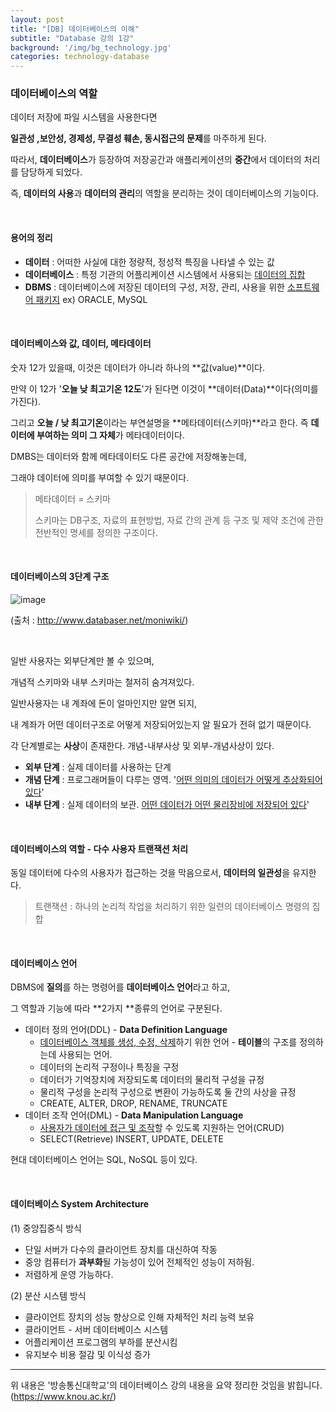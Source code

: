```yaml
---
layout: post
title: "[DB] 데이터베이스의 이해"
subtitle: "Database 강의 1강"
background: '/img/bg_technology.jpg'
categories: technology-database
---
```


### 데이터베이스의 역할

데이터 저장에 파일 시스템을 사용한다면

**일관성 ,보안성, 경제성, 무결성 훼손, 동시접근의 문제**를 마주하게 된다.

따라서, **데이터베이스**가 등장하여 저장공간과 애플리케이션의 **중간**에서 데이터의 처리를 담당하게 되었다.

즉, **데이터의 사용**과 **데이터의 관리**의 역할을 분리하는 것이 데이터베이스의 기능이다.

<br>

#### 용어의 정리

- **데이터** : 어떠한 사실에 대한 정량적, 정성적 특징을 나타낼 수 있는 값
- **데이터베이스** : 특정 기관의 어플리케이션 시스템에서 사용되는 <u>데이터의 집합</u>
- **DBMS** : 데이터베이스에 저장된 데이터의 구성, 저장, 관리, 사용을 위한 <u>소프트웨어 패키지</u> 
    ex) ORACLE, MySQL

<br>

#### 데이터베이스와 값, 데이터, 메타데이터

숫자 12가 있을때, 이것은 데이터가 아니라 하나의 **값(value)**이다.

만약 이 12가 '**오늘 낮 최고기온 12도**'가 된다면 이것이 **데이터(Data)**이다(의미를 가진다).

그리고 **오늘 / 낮 최고기온**이라는 부연설명을 **메타데이터(스키마)**라고 한다. 즉 **데이터에 부여하는 의미 그 자체**가 메타데이터이다.

DMBS는 데이터와 함께 메타데이터도 다른 공간에 저장해놓는데, 

그래야 데이터에 의미를 부여할 수 있기 때문이다.

> 메타데이터 = 스키마
>
> 스키마는 DB구조, 자료의 표현방법, 자료 간의 관계 등 구조 및 제약 조건에 관한 전반적인 명세를 정의한 구조이다.

<br>

#### 데이터베이스의 3단계 구조

![image](https://lh3.googleusercontent.com/proxy/-NCUFRMmWLh0xANR4M5hf-FvDo0MZe4lF5O60hKWtNFLKjKEKeCggjaTd1kY2QVtfpMmsnFQ1dOLL5AbcIX7D2PM15OZc3cWGwNanweqEBxDkW26qL7wgvg9HoWXg7x8lhBL3K3yzGCGHx2xgBjGIBB1RhPGqmbsYBABiO4t_Rfsq-WXOUAbJ78e1HFMI2yUkeVWvE_V7d90bYVVBHFljwAiGXNWH_7Rco2K_qtRqq5jjpjQfuUJ-GdfBM8JIKPGN1bTsQ)

(출처 : http://www.databaser.net/moniwiki/)

<br>

일반 사용자는 외부단계만 볼 수 있으며,

개념적 스키마와 내부 스키마는 철저히 숨겨져있다.

일반사용자는 내 계좌에 돈이 얼마인지만 알면 되지, 

내 계좌가 어떤 데이터구조로 어떻게 저장되어있는지 알 필요가 전혀 없기 때문이다.

각 단계별로는 **사상**이 존재한다. 개념-내부사상 및 외부-개념사상이 있다.

- **외부 단계** : 실제 데이터를 사용하는 단계
- **개념 단계** : 프로그래머들이 다루는 영역. '<u>어떤 의미의 데이터가 어떻게 추상화되어있다</u>'
- **내부 단계** : 실제 데이터의 보관. <u>어떤 데이터가 어떤 물리장비에 저장되어 있다</u>'

<br>

#### 데이터베이스의 역할 - 다수 사용자 트랜잭션 처리

동일 데이터에 다수의 사용자가 접근하는 것을 막음으로서, **데이터의 일관성**을 유지한다.

> 트랜잭션 : 하나의 논리적 작업을 처리하기 위한 일련의 데이터베이스 명령의 집합

<br>

#### 데이터베이스 언어

DBMS에 **질의**를 하는 명령어를 **데이터베이스 언어**라고 하고,

그 역할과 기능에 따라 **2가지 **종류의 언어로 구분된다.

- 데이터 정의 언어(DDL) - **Data Definition Language**
  - <u>데이터베이스 객체를 생성, 수정, 삭제</u>하기 위한 언어 - **테이블**의 구조를 정의하는데 사용되는 언어.
  - 데이터의 논리적 구정이나 특징을 구정
  - 데이터가 기억장치에 저장되도록 데이터의 물리적 구성을 규정
  - 물리적 구성을 논리적 구성으로 변환이 가능하도록 둘 간의 사상을 규정
  - CREATE, ALTER, DROP, RENAME, TRUNCATE
- 데이터 조작 언어(DML) - **Data Manipulation Language**
  - <u>사용자가 데이터에 접근 및 조작</u>할 수 있도록 지원하는 언어(CRUD)
  - SELECT(Retrieve) INSERT, UPDATE, DELETE

현대 데이터베이스 언어는 SQL, NoSQL 등이 있다.

<br>

#### 데이터베이스 System Architecture

(1) 중앙집중식 방식

- 단일 서버가 다수의 클라이언트 장치를 대신하여 작동
- 중앙 컴퓨터가 **과부화**될 가능성이 있어 전체적인 성능이 저하됨.
- 저렴하게 운영 가능하다.

(2) 분산 시스템 방식

- 클라이언트 장치의 성능 향상으로 인해 자체적인 처리 능력 보유
- 클라이언트 - 서버 데이터베이스 시스템
- 어플리케이션 프로그램의 부하를 분산시킴
- 유지보수 비용 절감 및 이식성 증가

---
위 내용은 '방송통신대학교'의 데이터베이스 강의 내용을 요약 정리한 것임을 밝힙니다.
(https://www.knou.ac.kr/)